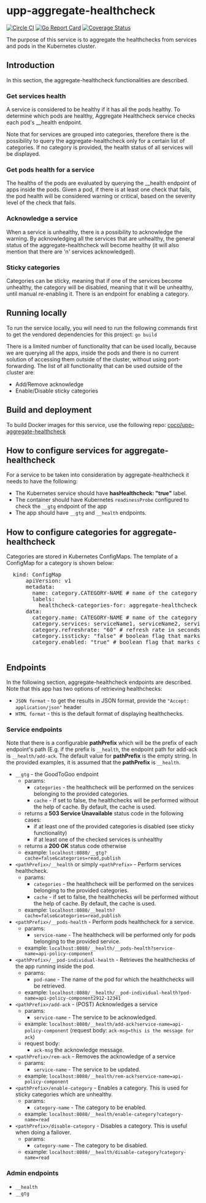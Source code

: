 # upp-aggregate-healthcheck
[![Circle CI](https://circleci.com/gh/Financial-Times/upp-aggregate-healthcheck.svg?style=shield)](https://circleci.com/gh/Financial-Times/upp-aggregate-healthcheck) [![Go Report Card](https://goreportcard.com/badge/github.com/Financial-Times/upp-aggregate-healthcheck)](https://goreportcard.com/report/github.com/Financial-Times/upp-aggregate-healthcheck) [![Coverage Status](https://coveralls.io/repos/github/Financial-Times/upp-aggregate-healthcheck/badge.svg)](https://coveralls.io/github/Financial-Times/upp-aggregate-healthcheck)

The purpose of this service is to aggregate the healthchecks from services and pods in the Kubernetes cluster.

## Introduction
 In this section, the aggregate-healthcheck functionalities are described.
### Get services health
 A service is considered to be healthy if it has all the pods healthy. To determine which pods are healthy, Aggregate Healthcheck service checks each pod's __health endpoint.

 Note that for services are grouped into categories, therefore there is the possibility to query the aggregate-healthcheck only for a certain list of categories.
 If no category is provided, the health status of all services will be displayed.

### Get pods health for a service
 The healths of the pods are evaluated by querying the __health endpoint of apps inside the pods. Given a pod, if there is at least one check that fails,
 the pod health will be considered warning or critical, based on the severity level of the check that fails.
### Acknowledge a service
 When a service is unhealthy, there is a possibility to acknowledge the warning. By acknowledging all the services that are unhealthy,
 the general status of the aggregate-healthcheck will become healthy (it will also mention that there are 'n' services acknowledged).
### Sticky categories
 Categories can be sticky, meaning that if one of the services become unhealthy, the category will be disabled, meaning that it will be unhealthy,
 until manual re-enabling it. There is an endpoint for enabling a category.

## Running locally
To run the service locally, you will need to run the following commands first to get the vendored dependencies for this project:
  `go build`
 
 There is a limited number of functionality that can be used locally, because we are querying all the apps, inside the pods and there is no current
  solution of accessing them outside of the cluster, without using port-forwarding.
 The list of all functionality that can be used outside of the cluster are:
  * Add/Remove acknowledge
  * Enable/Disable sticky categories

## Build and deployment
 To build Docker images for this service, use the following repo: [coco/upp-aggregate-healthcheck](https://hub.docker.com/r/coco/upp-aggregate-healthcheck/)
## How to configure services for aggregate-healthcheck
 For a service to be taken into consideration by aggregate-healthcheck it needs to have the following:
 * The Kubernetes service should have __hasHealthcheck: "true"__ label.
 * The container should have Kubernetes `readinessProbe` configured to check the `__gtg` endpoint of the app
 * The app should have `__gtg` and `__health` endpoints.

## How to configure categories for aggregate-healthcheck
  Categories are stored in Kubernetes ConfigMaps. 
  The template of a ConfigMap for a category is shown below:
  <pre>
  kind: ConfigMap
      apiVersion: v1
      metadata:
        name: category.CATEGORY-NAME # name of the category
        labels:
          healthcheck-categories-for: aggregate-healthcheck # this flag is used by aggregate-healthcheck service to pick up only ConfigMaps that store categories.
      data:
        category.name: CATEGORY-NAME # name of the category
        category.services: serviceName1, serviceName2, serviceName3 # services that belong to this category
        category.refreshrate: "60" # refresh rate in seconds for cache (by default it is 60)
        category.issticky: "false" # boolean flag that marks category as sticky. By default this flag is set to false.
        category.enabled: "true" # boolean flag that marks category as disabled. By default, this flag is set to true.
  </pre>
## Endpoints
 In the following section, aggregate-healthcheck endpoints are described.
 Note that this app has two options of retrieving healthchecks:
  - `JSON format` - to get the results in JSON format, provide the `"Accept: application/json"` header
  - `HTML format` - this is the default format of displaying healthchecks.

### Service endpoints
 Note that there is a configurable __pathPrefix__ which will be the prefix of each endpoint's path (E.g. if the
 prefix is `__health`, the endpoint path for add-ack is `__health/add-ack`. The default value for __pathPrefix__ is the empty string.
 In the provided examples, it is assumed that the __pathPrefix__ is `__health`.
 * `__gtg` - the GoodToGoo endpoint 
    - params:
       - `categories` - the healthcheck will be performed on the services belonging to the provided categories.
       - `cache` - if set to false, the healthchecks will be performed without the help of cache. By default, the cache is used.
    - returns a __503 Service Unavailable__ status code in the following cases:
       - if at least one of the provided categories is disabled (see sticky functionality)
       - if at least one of the checked services is unhealthy
    - returns a __200 OK__ status code otherwise
    - example: 
        `localhost:8080/__gtg?cache=false&categories=read,publish`
 * `<pathPrefix>/__health` or simply `<pathPrefix>` - Perform services healthcheck.
    - params:
       - `categories` - the healthcheck will be performed on the services belonging to the provided categories.
       - `cache` - if set to false, the healthchecks will be performed without the help of cache. By default, the cache is used.
    - example:
        `localhost:8080/__health?cache=false&categories=read,publish`
 * `<pathPrefix>/__pods-health` - Perform pods healthcheck for a service.
    - params:
       - `service-name` - The healthcheck will be performed only for pods belonging to the provided service.
    - example:
        `localhost:8080/__health/__pods-health?service-name=api-policy-component`       
 * `<pathPrefix>/__pod-individual-health` - Retrieves the healthchecks of the app running inside the pod.
    - params:
       - `pod-name` - The name of the pod for which the healthchecks will be retrieved.
    - example:
       `localhost:8080/__health/__pod-individual-health?pod-name=api-policy-component2912-12341`     
 * `<pathPrefix>/add-ack` - (POST) Acknowledges a service
    - params:
       - `service-name` - The service to be acknowledged.
    - example:
        `localhost:8080/__health/add-ack?service-name=api-policy-component` (request body: `ack-msg=this is the message for ack`)
    - request body:
       - `ack-msg` the acknowledge message.
 * `<pathPrefix>/rem-ack` - Removes the acknowledge of a service
    - params:
       - `service-name` - The service to be updated.
    - example:
       `localhost:8080/__health/rem-ack?service-name=api-policy-component` 
 * `<pathPrefix>/enable-category` - Enables a category. This is used for sticky categories which are unhealthy.
    - params:
       - `category-name` - The category to be enabled.
    - example:
       `localhost:8080/__health/enable-category?category-name=read`
 * `<pathPrefix>/disable-category` - Disables a category. This is useful when doing a failover.
    - params:
       - `category-name` - The category to be disabled.
    - example:
       `localhost:8080/__health/disable-category?category-name=read`
       
### Admin endpoints
 * `__health`
 * `__gtg`

